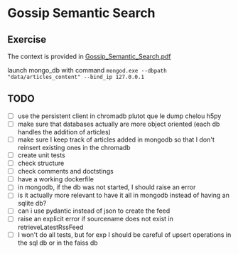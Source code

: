 # Gossip Semantic Search

## Exercise

The context is provided in [Gossip_Semantic_Search.pdf](./Gossip_Semantic_Search.pdf)

launch mongo_db with command `mongod.exe --dbpath "data/articles_content" --bind_ip 127.0.0.1`

## TODO

- [ ] use the persistent client in chromadb plutot que le dump chelou h5py
- [ ] make sure that databases actually are more object oriented (each db handles the addition of articles)
- [ ] make sure I keep track of articles added in mongodb so that I don't reinsert existing ones in the chromadb
- [ ] create unit tests
- [ ] check structure
- [ ] check comments and doctstings
- [ ] have a working dockerfile
- [ ] in mongodb, if the db was not started, I should raise an error
- [ ] is it actually more relevant to have it all in mongodb instead of having an sqlite db?
- [ ] can i use pydantic instead of json to create the feed
- [ ] raise an explicit error if sourcename does not exist in  retrieveLatestRssFeed
- [ ] I won't do all tests, but for exp I should be careful of upsert operations in the sql db or in the faiss db
